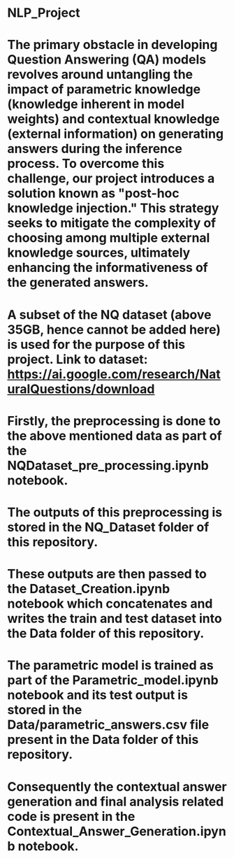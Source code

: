 # NLP_Project

# The primary obstacle in developing Question Answering (QA) models revolves around untangling the impact of parametric knowledge (knowledge inherent in model weights) and contextual knowledge (external information) on generating answers during the inference process. To overcome this challenge, our project introduces a solution known as "post-hoc knowledge injection." This strategy seeks to mitigate the complexity of choosing among multiple external knowledge sources, ultimately enhancing the informativeness of the generated answers.

# A subset of the NQ dataset (above 35GB, hence cannot be added here) is used for the purpose of this project. Link to dataset: https://ai.google.com/research/NaturalQuestions/download
# Firstly, the preprocessing is done to the above mentioned data as part of the NQDataset_pre_processing.ipynb notebook.
# The outputs of this preprocessing is stored in the NQ_Dataset folder of this repository.
# These outputs are then passed to the Dataset_Creation.ipynb notebook which concatenates and writes the train and test dataset into the Data folder of this repository.
# The parametric model is trained as part of the Parametric_model.ipynb notebook and its test output is stored in the Data/parametric_answers.csv file present in the Data folder of this repository.
# Consequently the contextual answer generation and final analysis related code is present in the Contextual_Answer_Generation.ipynb notebook.
